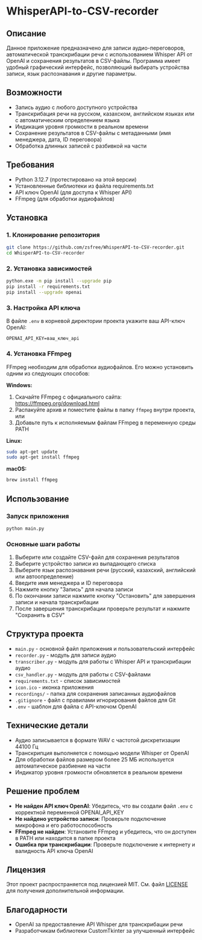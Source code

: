 # WhisperAPI-to-CSV-recorder

## Описание
Данное приложение предназначено для записи аудио-переговоров, автоматической транскрибации речи с использованием Whisper API от OpenAI и сохранения результатов в CSV-файлы. Программа имеет удобный графический интерфейс, позволяющий выбирать устройства записи, язык распознавания и другие параметры.

## Возможности
- Запись аудио с любого доступного устройства
- Транскрибация речи на русском, казахском, английском языках или с автоматическим определением языка
- Индикация уровня громкости в реальном времени
- Сохранение результатов в CSV-файлы с метаданными (имя менеджера, дата, ID переговора)
- Обработка длинных записей с разбивкой на части

## Требования
- Python 3.12.7 (протестировано на этой версии)
- Установленные библиотеки из файла requirements.txt
- API ключ OpenAI (для доступа к Whisper API)
- FFmpeg (для обработки аудиофайлов)

## Установка

### 1. Клонирование репозитория
```bash
git clone https://github.com/zsfree/WhisperAPI-to-CSV-recorder.git
cd WhisperAPI-to-CSV-recorder
```

### 2. Установка зависимостей
```bash
python.exe -m pip install --upgrade pip
pip install -r requirements.txt
pip install --upgrade openai
```

### 3. Настройка API ключа
В файле `.env` в корневой директории проекта укажите ваш API-ключ OpenAI:
```
OPENAI_API_KEY=ваш_ключ_api
```

### 4. Установка FFmpeg
FFmpeg необходим для обработки аудиофайлов. Его можно установить одним из следующих способов:

**Windows:**
1. Скачайте FFmpeg с официального сайта: https://ffmpeg.org/download.html
2. Распакуйте архив и поместите файлы в папку `ffmpeg` внутри проекта, или
3. Добавьте путь к исполняемым файлам FFmpeg в переменную среды PATH

**Linux:**
```bash
sudo apt-get update
sudo apt-get install ffmpeg
```

**macOS:**
```bash
brew install ffmpeg
```

## Использование

### Запуск приложения
```bash
python main.py
```

### Основные шаги работы
1. Выберите или создайте CSV-файл для сохранения результатов
2. Выберите устройство записи из выпадающего списка
3. Выберите язык распознавания речи (русский, казахский, английский или автоопределение)
4. Введите имя менеджера и ID переговора
5. Нажмите кнопку "Запись" для начала записи
6. По окончании записи нажмите кнопку "Остановить" для завершения записи и начала транскрибации
7. После завершения транскрибации проверьте результат и нажмите "Сохранить в CSV"

## Структура проекта
- `main.py` - основной файл приложения и пользовательский интерфейс
- `recorder.py` - модуль для записи аудио
- `transcriber.py` - модуль для работы с Whisper API и транскрибации аудио
- `csv_handler.py` - модуль для работы с CSV-файлами
- `requirements.txt` - список зависимостей
- `icon.ico` - иконка приложения
- `recordings/` - папка для сохранения записанных аудиофайлов
- `.gitignore` - файл с правилами игнорирования файлов для Git
- `.env` - шаблон для файла с API-ключом OpenAI

## Технические детали
- Аудио записывается в формате WAV с частотой дискретизации 44100 Гц
- Транскрипция выполняется с помощью модели Whisper от OpenAI
- Для обработки файлов размером более 25 МБ используется автоматическое разбиение на части
- Индикатор уровня громкости обновляется в реальном времени

## Решение проблем
- **Не найден API ключ OpenAI**: Убедитесь, что вы создали файл `.env` с корректной переменной OPENAI_API_KEY
- **Не найдено устройство записи**: Проверьте подключение микрофона и его работоспособность
- **FFmpeg не найден**: Установите FFmpeg и убедитесь, что он доступен в PATH или находится в папке проекта
- **Ошибка при транскрибации**: Проверьте подключение к интернету и валидность API ключа OpenAI

## Лицензия
Этот проект распространяется под лицензией MIT. См. файл [LICENSE](LICENSE) для получения дополнительной информации.



## Благодарности
- OpenAI за предоставление API Whisper для транскрибации речи
- Разработчикам библиотеки CustomTkinter за улучшенный интерфейс
